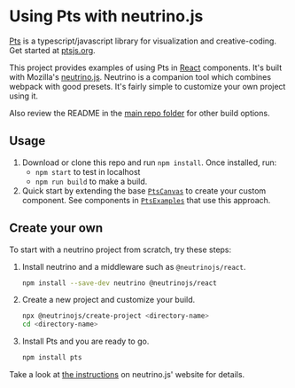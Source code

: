# Using Pts with neutrino.js

[Pts](https://github.com/williamngan/pts) is a typescript/javascript library for visualization and creative-coding. Get started at [ptsjs.org](https://ptsjs.org).

This project provides examples of using Pts in [React](https://github.com/facebook/react) components. It's built with Mozilla's [neutrino.js](https://neutrinojs.org). Neutrino is a companion tool which combines webpack with good presets. It's fairly simple to customize your own project using it.

Also review the README in the [main repo folder](https://github.com/williamngan/pts-react-example/) for other build options.



## Usage

1. Download or clone this repo and run `npm install`. Once installed, run:  
    - `npm start` to test in localhost
    - `npm run build` to make a build.
2. Quick start by extending the base [`PtsCanvas`](src/PtsCanvas.jsx) to create your custom component. See components in [`PtsExamples`](src/PtsExamples.jsx) that use this approach.



## Create your own

To start with a neutrino project from scratch, try these steps:
 
1. Install neutrino and a middleware such as `@neutrinojs/react`.   

    ```bash
    npm install --save-dev neutrino @neutrinojs/react
    ```
2. Create a new project and customize your build.   

    ```bash
    npx @neutrinojs/create-project <directory-name>
    cd <directory-name>
    ```
3. Install Pts and you are ready to go.   

    ```bash
    npm install pts
    ```

Take a look at [the instructions](https://neutrinojs.org/installation/) on neutrino.js' website for details.
